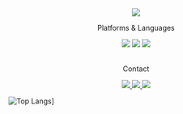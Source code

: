 <div align=center>
	<img src="https://capsule-render.vercel.app/api?type=waving&color=auto&height=200&section=header&text=Kim%20Minjoon&fontSize=90" />	
</div>
<div align=center>
	<p>Platforms & Languages</p>
</div>

<div align="center">
	<img src="https://img.shields.io/badge/Linux-FCC624?style=for-the-badge&logo=linux&logoColor=black" />
    <img src="https://img.shields.io/badge/GIT-E44C30?style=for-the-badge&logo=git&logoColor=white" />
    <img src="https://img.shields.io/badge/C-00599C?style=for-the-badge&logo=c&logoColor=white" />
</div>
<br>

<div align=center>
	<p>Contact</p>
</div>
<div align=center>
	<a href="https://www.instagram.com/minjunkinn/">
		<img src="https://img.shields.io/badge/Instagram-E4405F?style=for-the-badge&logo=instagram&logoColor=white" />
	</a>
	<a href="https://www.linkedin.com/in/246p/">
		<img src="https://img.shields.io/badge/LinkedIn-0077B5?style=for-the-badge&logo=linkedin&logoColor=white" />
	</a>
	<a href="mailto:0016kmj@u.sogang.ac.kr">
		<img src="https://img.shields.io/badge/Gmail-D14836?style=for-the-badge&logo=gmail&logoColor=white" />
	</a>
	<br>
</div>


![Top Langs](https://github-readme-stats.vercel.app/api/top-langs/?username=246p)]
